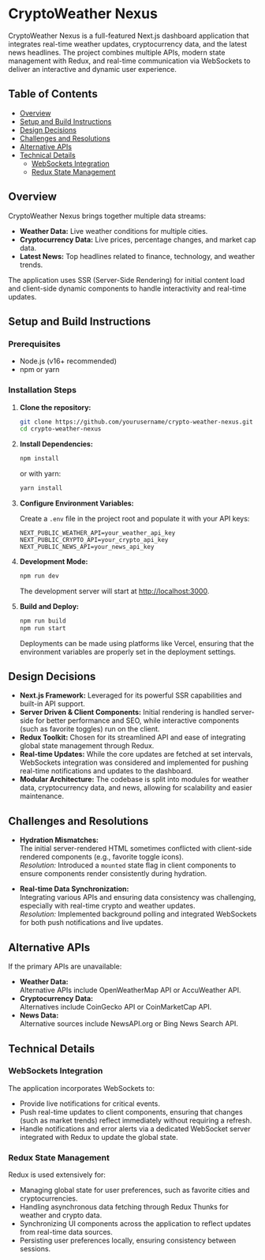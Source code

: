 # CryptoWeather Nexus

CryptoWeather Nexus is a full-featured Next.js dashboard application that integrates real-time weather updates, cryptocurrency data, and the latest news headlines. The project combines multiple APIs, modern state management with Redux, and real-time communication via WebSockets to deliver an interactive and dynamic user experience.

## Table of Contents

- [Overview](#overview)
- [Setup and Build Instructions](#setup-and-build-instructions)
- [Design Decisions](#design-decisions)
- [Challenges and Resolutions](#challenges-and-resolutions)
- [Alternative APIs](#alternative-apis)
- [Technical Details](#technical-details)
  - [WebSockets Integration](#websockets-integration)
  - [Redux State Management](#redux-state-management)

## Overview

CryptoWeather Nexus brings together multiple data streams:
- **Weather Data:** Live weather conditions for multiple cities.
- **Cryptocurrency Data:** Live prices, percentage changes, and market cap data.
- **Latest News:** Top headlines related to finance, technology, and weather trends.

The application uses SSR (Server-Side Rendering) for initial content load and client-side dynamic components to handle interactivity and real-time updates.

## Setup and Build Instructions

### Prerequisites

- Node.js (v16+ recommended)
- npm or yarn

### Installation Steps

1. **Clone the repository:**
   ```bash
   git clone https://github.com/yourusername/crypto-weather-nexus.git
   cd crypto-weather-nexus
   ```

2. **Install Dependencies:**
   ```bash
   npm install
   ```
   or with yarn:
   ```bash
   yarn install
   ```

3. **Configure Environment Variables:**

   Create a `.env` file in the project root and populate it with your API keys:
   ```
   NEXT_PUBLIC_WEATHER_API=your_weather_api_key
   NEXT_PUBLIC_CRYPTO_API=your_crypto_api_key
   NEXT_PUBLIC_NEWS_API=your_news_api_key
   ```

4. **Development Mode:**
   ```bash
   npm run dev
   ```
   The development server will start at [http://localhost:3000](http://localhost:3000).

5. **Build and Deploy:**
   ```bash
   npm run build
   npm run start
   ```
   Deployments can be made using platforms like Vercel, ensuring that the environment variables are properly set in the deployment settings.

## Design Decisions

- **Next.js Framework:** Leveraged for its powerful SSR capabilities and built-in API support.
- **Server Driven & Client Components:** Initial rendering is handled server-side for better performance and SEO, while interactive components (such as favorite toggles) run on the client.
- **Redux Toolkit:** Chosen for its streamlined API and ease of integrating global state management through Redux.
- **Real-time Updates:** While the core updates are fetched at set intervals, WebSockets integration was considered and implemented for pushing real-time notifications and updates to the dashboard.
- **Modular Architecture:** The codebase is split into modules for weather data, cryptocurrency data, and news, allowing for scalability and easier maintenance.

## Challenges and Resolutions

- **Hydration Mismatches:**  
  The initial server-rendered HTML sometimes conflicted with client-side rendered components (e.g., favorite toggle icons).  
  *Resolution:* Introduced a `mounted` state flag in client components to ensure components render consistently during hydration.

- **Real-time Data Synchronization:**  
  Integrating various APIs and ensuring data consistency was challenging, especially with real-time crypto and weather updates.  
  *Resolution:* Implemented background polling and integrated WebSockets for both push notifications and live updates.

## Alternative APIs

If the primary APIs are unavailable:
- **Weather Data:**  
  Alternative APIs include OpenWeatherMap API or AccuWeather API.
- **Cryptocurrency Data:**  
  Alternatives include CoinGecko API or CoinMarketCap API.
- **News Data:**  
  Alternative sources include NewsAPI.org or Bing News Search API.

## Technical Details

### WebSockets Integration

The application incorporates WebSockets to:
- Provide live notifications for critical events.
- Push real-time updates to client components, ensuring that changes (such as market trends) reflect immediately without requiring a refresh.
- Handle notifications and error alerts via a dedicated WebSocket server integrated with Redux to update the global state.

### Redux State Management

Redux is used extensively for:
- Managing global state for user preferences, such as favorite cities and cryptocurrencies.
- Handling asynchronous data fetching through Redux Thunks for weather and crypto data.
- Synchronizing UI components across the application to reflect updates from real-time data sources.
- Persisting user preferences locally, ensuring consistency between sessions.

